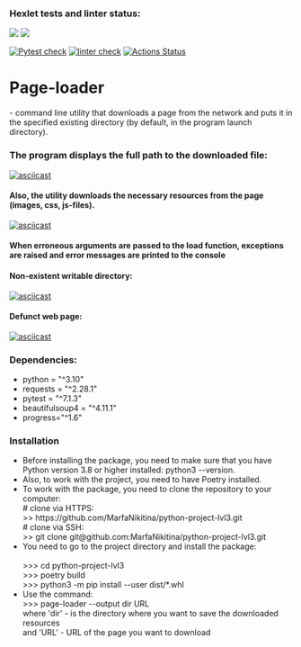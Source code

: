### Hexlet tests and linter status:
<a href="https://codeclimate.com/github/MarfaNikitina/python-project-lvl3/maintainability"><img src="https://api.codeclimate.com/v1/badges/d260d37738fc862be73c/maintainability" /></a>
<a href="https://codeclimate.com/github/MarfaNikitina/python-project-lvl3/test_coverage"><img src="https://api.codeclimate.com/v1/badges/d260d37738fc862be73c/test_coverage" /></a>

[![Pytest check](https://github.com/MarfaNikitina/python-project-lvl3/actions/workflows/pytest-check.yml/badge.svg)](https://github.com/MarfaNikitina/python-project-lvl3/actions/workflows/pytest-check.yml)
[![linter check](https://github.com/MarfaNikitina/python-project-lvl3/actions/workflows/linter-check.yml/badge.svg)](https://github.com/MarfaNikitina/python-project-lvl3/actions/workflows/linter-check.yml)
[![Actions Status](https://github.com/MarfaNikitina/python-project-lvl3/workflows/hexlet-check/badge.svg)](https://github.com/MarfaNikitina/python-project-lvl3/actions)


<h1>Рage-loader</h1> - command line utility that downloads a page from the network and puts it in the specified existing directory (by default, in the program launch directory).
<h3>The program displays the full path to the downloaded file:</h3>

[![asciicast](https://asciinema.org/a/XAHVzpqKRHuDtGelgXOKa99aW.svg)](https://asciinema.org/a/XAHVzpqKRHuDtGelgXOKa99aW)

<h4>Also, the utility downloads the necessary resources from the page (images, css, js-files).</h4>

[![asciicast](https://asciinema.org/a/E6L5nrVldNNwRxdtitgpoFghH.svg)](https://asciinema.org/a/E6L5nrVldNNwRxdtitgpoFghH)

<h4>When erroneous arguments are passed to the load function, exceptions are raised and error messages are printed to the console</h4>

<h4>Non-existent writable directory:</h4>

[![asciicast](https://asciinema.org/a/FcDtunP2E25VQcDBnz4Ke2KQt.svg)](https://asciinema.org/a/FcDtunP2E25VQcDBnz4Ke2KQt)

<h4>Defunct web page:</h4>

[![asciicast](https://asciinema.org/a/lr5nf9tgPCnnBhbNOljvR3PKI.svg)](https://asciinema.org/a/lr5nf9tgPCnnBhbNOljvR3PKI)


<h3>Dependencies:</h3>
<ul>
<li>python = "^3.10"</li>
<li>requests = "^2.28.1"</li>
<li>pytest = "^7.1.3"</li>
<li>beautifulsoup4 = "^4.11.1"</li>
<li>progress="^1.6"</li>
</ul>

<h3>Installation</h3>
<ul>
<li>Before installing the package, you need to make sure that you have Python version 3.8 or higher installed: python3 --version.</li>
<li>Also, to work with the project, you need to have Poetry installed. </li>
<li>To work with the package, you need to clone the repository to your computer:<br>
# clone via HTTPS:<br>
>> https://github.com/MarfaNikitina/python-project-lvl3.git<br>
# clone via SSH:<br>
>> git clone git@github.com:MarfaNikitina/python-project-lvl3.git</li>

<li>You need to go to the project directory and install the package:<br><br>
>>> cd python-project-lvl3<br>
>>> poetry build<br>
>>> python3 -m pip install --user dist/*.whl </li>
<li>Use the command: <br>
>>> page-loader --output dir URL<br>
where 'dir' - is the directory where you want to save the downloaded resources<br>
and 'URL' - URL of the page you want to download</li>
</ul>










 

